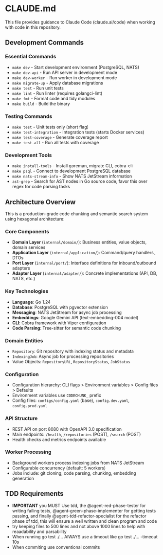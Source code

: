 # CLAUDE.md

This file provides guidance to Claude Code (claude.ai/code) when working with code in this repository.

## Development Commands

### Essential Commands
- `make dev` - Start development environment (PostgreSQL, NATS)
- `make dev-api` - Run API server in development mode
- `make dev-worker` - Run worker in development mode
- `make migrate-up` - Apply database migrations
- `make test` - Run unit tests
- `make lint` - Run linter (requires golangci-lint)
- `make fmt` - Format code and tidy modules
- `make build` - Build the binary

### Testing Commands
- `make test` - Unit tests only (short flag)
- `make test-integration` - Integration tests (starts Docker services)
- `make test-coverage` - Generate coverage report
- `make test-all` - Run all tests with coverage

### Development Tools
- `make install-tools` - Install goreman, migrate CLI, cobra-cli
- `make psql` - Connect to development PostgreSQL database
- `make nats-stream-info` - Show NATS JetStream information
- `ast-grep` - Search for AST nodes in Go source code, favor this over regex for code parsing tasks

## Architecture Overview

This is a production-grade code chunking and semantic search system using hexagonal architecture:

### Core Components
- **Domain Layer** (`internal/domain/`): Business entities, value objects, domain services
- **Application Layer** (`internal/application/`): Command/query handlers, DTOs
- **Port Layer** (`internal/port/`): Interface definitions for inbound/outbound adapters
- **Adapter Layer** (`internal/adapter/`): Concrete implementations (API, DB, NATS, etc.)

### Key Technologies
- **Language**: Go 1.24
- **Database**: PostgreSQL with pgvector extension
- **Messaging**: NATS JetStream for async job processing
- **Embeddings**: Google Gemini API (text-embedding-004 model)
- **CLI**: Cobra framework with Viper configuration
- **Code Parsing**: Tree-sitter for semantic code chunking

### Domain Entities
- `Repository`: Git repository with indexing status and metadata
- `IndexingJob`: Async job for processing repositories
- Value Objects: `RepositoryURL`, `RepositoryStatus`, `JobStatus`

### Configuration
- Configuration hierarchy: CLI flags > Environment variables > Config files > Defaults
- Environment variables use `CODECHUNK_` prefix
- Config files: `configs/config.yaml` (base), `config.dev.yaml`, `config.prod.yaml`

### API Structure
- REST API on port 8080 with OpenAPI 3.0 specification
- Main endpoints: `/health`, `/repositories` (POST), `/search` (POST)
- Health checks and metrics endpoints available

### Worker Processing
- Background workers process indexing jobs from NATS JetStream
- Configurable concurrency (default: 5 workers)
- Jobs include: git cloning, code parsing, chunking, embedding generation

## TDD Requirements
- **IMPORTANT** you MUST Use tdd, the @agent-red-phase-tester for writing failing tests, @agent-green-phase-implementer for getting tests passing, and finally @agent-tdd-refactor-specialist for the refactor phase of tdd, this will ensure a well written and clean program and code
- try keeping files to 500 lines and not above 1000 lines to help with reaadability and parsability
- When running go test ./... AlWAYS use a timeout like go test ./... -timeout 10s
- When commiting use conventional commits